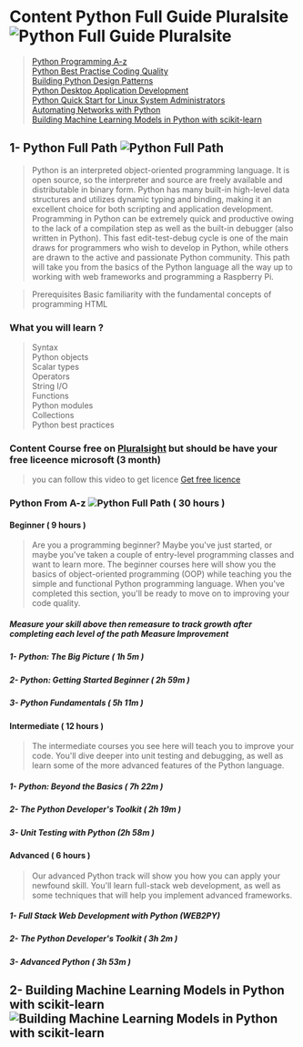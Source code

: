 # Content Python Full Guide Pluralsite ![Python Full Guide Pluralsite](https://img.shields.io/badge/-Python%20Full%20Guide%20Pluralsite-violet.svg)

> [Python Programming A-z](https://app.pluralsight.com/paths/skills/python) <br>
> [Python Best Practise Coding Quality](https://app.pluralsight.com/library/courses/python-best-practices-code-quality) <br>
> [Building Python Design Patterns](https://app.pluralsight.com/library/courses/python-design-patterns-building-more) <br>
> [Python Desktop Application Development](https://app.pluralsight.com/library/courses/python-desktop-application-development/table-of-contents) <br>
> [Python Quick Start for Linux System Administrators](https://app.pluralsight.com/library/courses/python-linux-system-administrators) <br>
> [Automating Networks with Python](https://app.pluralsight.com/library/courses/automating-networks-python/table-of-contents) <br>
> [Building Machine Learning Models in Python with scikit-learn](https://app.pluralsight.com/library/courses/python-scikit-learn-building-machine-learning-models/table-of-contents) <br>

## 1- Python Full Path ![Python Full Path](https://img.shields.io/badge/-Python%20Full%20Path-orange.svg)

>Python is an interpreted object-oriented programming language. It is open source, so the interpreter and source are freely available and distributable in binary form. Python has many built-in high-level data structures and utilizes dynamic typing and binding, making it an excellent choice for both scripting and application development. Programming in Python can be extremely quick and productive owing to the lack of a compilation step as well as the built-in debugger (also written in Python). This fast edit-test-debug cycle is one of the main draws for programmers who wish to develop in Python, while others are drawn to the active and passionate Python community. This path will take you from the basics of the Python language all the way up to working with web frameworks and programming a Raspberry Pi.

>Prerequisites
Basic familiarity with the fundamental concepts of programming HTML
### What you will learn ?

> Syntax <br>
Python objects <br>
Scalar types <br>
Operators <br>
String I/O <br>
Functions <br>
Python modules <br>
Collections <br>
Python best practices <br>

### Content Course free on [Pluralsight](https://app.pluralsight.com/paths/skills/python) but should be have your free liceence microsoft (3 month)
> you can follow this video to get licence [Get free licence](https://www.youtube.com/watch?v=1AM6Tpbf0dI)

### Python From A-z ![Python Full Path](https://img.shields.io/badge/-Python-blue.svg) ( 30 hours )

#### Beginner ( 9 hours ) <br>
> Are you a programming beginner? Maybe you've just started, or maybe you've taken a couple of entry-level programming classes and want to learn more. The beginner courses here will show you the basics of object-oriented programming (OOP) while teaching you the simple and functional Python programming language. When you've completed this section, you'll be ready to move on to improving your code quality.
##### Measure your skill above then remeasure to track growth after completing each level of the path Measure Improvement

##### 1- Python: The Big Picture ( 1h 5m )
##### 2- Python: Getting Started Beginner ( 2h 59m )
##### 3- Python Fundamentals ( 5h 11m )

#### Intermediate ( 12 hours ) <br>
> The intermediate courses you see here will teach you to improve your code. You'll dive deeper into unit testing and debugging, as well as learn some of the more advanced features of the Python language.

##### 1- Python: Beyond the Basics ( 7h 22m )
##### 2- The Python Developer's Toolkit ( 2h 19m )
##### 3- Unit Testing with Python (2h 58m )

#### Advanced ( 6 hours ) <br>
> Our advanced Python track will show you how you can apply your newfound skill. You'll learn full-stack web development, as well as some techniques that will help you implement advanced frameworks.

##### 1- Full Stack Web Development with Python (WEB2PY) 
##### 2- The Python Developer's Toolkit ( 3h 2m )
##### 3- Advanced Python ( 3h 53m )

## 2- Building Machine Learning Models in Python with scikit-learn ![Building Machine Learning Models in Python with scikit-learn](https://img.shields.io/badge/-Building%20Machine%20Learning%20Models%20in%20Python%20with%20scikit%20learn-orange.svg)
